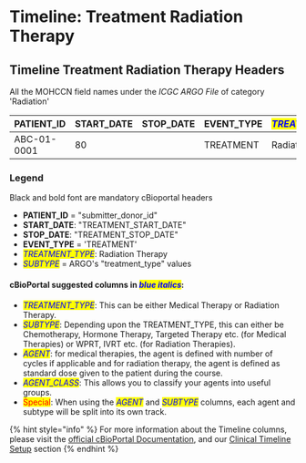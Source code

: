# Timeline: Treatment Radiation Therapy

## Timeline Treatment Radiation Therapy Headers

All the MOHCCN field names under the _ICGC ARGO File_ of category 'Radiation'

| **PATIENT\_ID** | **START\_DATE** | **STOP\_DATE** | **EVENT\_TYPE** | _<mark style="color:blue;">TREATMENT\_TYPE</mark>_ | _<mark style="color:blue;">SUBTYPE</mark>_ | PROGRAM\_ID | SUBMITTER\_TREATMENT\_ID | RADIATION\_THERAPY\_MODALITY | RADIATION\_THERAPY\_TYPE | RADIATION\_THERAPY\_FRACTIONS | RADIATION\_THERAPY\_DOSAGE | ANATOMICAL\_SITE\_IRRADIATED          | RADIATION\_BOOST | REFERENCE\_RADIATION\_TREATMENT\_ID |
| --------------- | --------------- | -------------- | --------------- | -------------------------------------------------- | ------------------------------------------ | ----------- | ------------------------ | ---------------------------- | ------------------------ | ----------------------------- | -------------------------- | ------------------------------------- | ---------------- | ----------------------------------- |
| ABC-01-0001     | 80              |                | TREATMENT       | Radiation Therapy                                  |                                            |             |                          | Brachytherapy (procedure)    | External                 | 20                            | 5                          | Chest wall structure (body structure) |                  |                                     |

### Legend

Black and bold font are mandatory cBioportal headers

* **PATIENT\_ID** = "submitter\_donor\_id"
* **START\_DATE**: "TREATMENT\_START\_DATE"
* **STOP\_DATE**: "TREATMENT\_STOP\_DATE"
* **EVENT\_TYPE** = 'TREATMENT'
* _<mark style="color:blue;">TREATMENT\_TYPE</mark>_: Radiation Therapy
* _<mark style="color:blue;">SUBTYPE</mark>_ = ARGO's "treatment\_type" values

#### cBioPortal suggested columns in _<mark style="color:blue;">blue italics</mark>_:

* _<mark style="color:blue;">TREATMENT\_TYPE</mark>_: This can be either Medical Therapy or Radiation Therapy.
* _<mark style="color:blue;">SUBTYPE</mark>_: Depending upon the TREATMENT\_TYPE, this can either be Chemotherapy, Hormone Therapy, Targeted Therapy etc. (for Medical Therapies) or WPRT, IVRT etc. (for Radiation Therapies).
* _<mark style="color:blue;">AGENT</mark>_: for medical therapies, the agent is defined with number of cycles if applicable and for radiation therapy, the agent is defined as standard dose given to the patient during the course.
* _<mark style="color:blue;">AGENT\_CLASS</mark>_: This allows you to classify your agents into useful groups.
* <mark style="color:red;">Special</mark>: When using the _<mark style="color:blue;">AGENT</mark>_ and _<mark style="color:blue;">SUBTYPE</mark>_ columns, each agent and subtype will be split into its own track.

{% hint style="info" %}
For more information about the Timeline columns, please visit the [official cBioPortal Documentation](https://docs.cbioportal.org/5.1-data-loading/data-loading/file-formats#timeline-data), and our [Clinical Timeline Setup](../../file-formats/clinical-timeline-setup/) section
{% endhint %}
